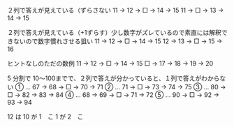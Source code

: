 ２列で答えが見えている（ずらさない
11 → 12 → □ → 14 → 15
11 → □ → 13 → 14 → 15

２列で答えが見えている（+1ずらす）少し数字がズレているので素直には解釈できないので数字慣れさせる狙い
11 → 12 → □ → 14 → 15
12 → 13 → □ → 15 → 16

ヒントなしのただの数例
11 → 12 → □ → 14 → 15
□ → 17 → 18 → 19 → 20

5 分割で 10〜100までで、２列で答えが分かっていると、１列で答えがわからない
① … 67 → 68 → □ → 70 → 71
② … 71 → □ → 73 → 74 → 75
③ … 80 → □ → 82 → 83 → 84
④ … 68 → 69 → □ → 71 → 72
⑤ … 90 → □ → 92 → 93 → 94


12 は
10 が 1　こ
1 が 2　こ
